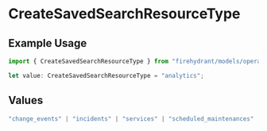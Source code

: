 # CreateSavedSearchResourceType

## Example Usage

```typescript
import { CreateSavedSearchResourceType } from "firehydrant/models/operations";

let value: CreateSavedSearchResourceType = "analytics";
```

## Values

```typescript
"change_events" | "incidents" | "services" | "scheduled_maintenances" | "ticket_tasks" | "ticket_follow_ups" | "analytics" | "impact_analytics" | "alerts" | "incident_events"
```
